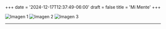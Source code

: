+++
date = '2024-12-17T12:37:49-06:00'
draft = false
title = 'Mi Mente'
+++

<img src="/images/retro90.gif" class="galeria-imagen" alt="Imagen 1">

<img src="/images/retro90.gif" class="galeria-imagen" alt="Imagen 2">

<img src="/images/retro90.gif" class="galeria-imagen" alt="Imagen 3">

---

